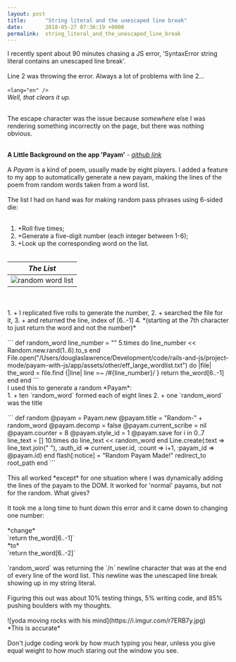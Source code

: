 ```yaml
---
layout: post
title:      "String literal and the unescaped line break"
date:       2018-05-27 07:36:19 +0000
permalink:  string_literal_and_the_unescaped_line_break
---
```



I recently spent about 90 minutes chasing a JS error, 'SyntaxError string literal contains an unescaped line break'. <br>
<br>
Line 2 was throwing the error. Always a lot of problems with line 2...
<br>
<br>
`<lang="en" />`
<br>
*Well, that clears it up.*
<br><br>

The escape character was the issue because *somewhere* else I was rendering something incorrectly on the page, but there was nothing obvious.<br><br>

**A Little Background on the app 'Payam'** - *[github link](https://github.com/lawrend/payam-with-js)*<br>
<br>
A *Payam* is a kind of poem, usually made by eight players. I added a feature to my app to automatically generate a new payam, making the lines of the poem from random words taken from a word list.<br>
<br>
The list I had on hand was for making random pass phrases using 6-sided die:<br>
<br>
1. +Roll five times;
2. +Generate a five-digit number (each integer between 1-6);
3. +Look up the corresponding word on the list.
 <br><br>

| *The List* |
| ------------ |
| ![random word list](https://i.imgur.com/BvBUzuB.png)  |
<br>
<br>
1.  + I replicated five rolls to generate the number,
2.  + searched the file for it,
3.  + and returned the line, index of [6..-1] 
4.  *(starting at the 7th character to just return the word and not the number)*
<br>
<br>
```
def random_word
        line_number = ""
        5.times do
            line_number << Random.new.rand(1..6).to_s
        end
        File.open("/Users/douglaslawrence/Development/code/rails-and-js/project-mode/payam-with-js/app/assets/other/eff_large_wordlist.txt") do |file|
            the_word = file.find {|line| line =~ /#{line_number}/ }
            return the_word[6..-1]
        end
    end
```
<br>	
I used this to generate a random *Payam*:<br>
1. + ten `random_word` formed each of eight lines
2. + one `random_word` was the title<br>
<br>
```  
def random
        @payam = Payam.new
        @payam.title = "Random-" + random_word
        @payam.decomp = false
        @payam.current_scribe = nil
        @payam.counter = 8
        @payam.style_id = 1
        @payam.save
        for i in 0..7
            line_text = []
            10.times do
                line_text << random_word
            end
            Line.create(:text => line_text.join(" "), :auth_id => current_user.id, :count => i+1, :payam_id => @payam.id)
        end
        flash[:notice] = "Random Payam Made!"
        redirect_to root_path
    end
```
<br>
<br>
This all worked *except* for one situation where I was dynamically adding the lines of the payam to the DOM. It worked for 'normal' payams, but not for the random. What gives?<br>
<br>
It took me a long time to hunt down this error and it came down to changing one number:<br>
<br>
*change*<br>
`return the_word[6..-1]`<br>
*to*<br>
`return the_word[6..-2]`<br>
<br>
`random_word` was returning the `/n` newline character that was at the end of every line of the word list. This newline was the unescaped line break showing up in my string literal. <br>
<br>
Figuring this out was about 10% testing things, 5% writing code, and 85% pushing boulders with my thoughts.<br>
<br>
![yoda moving rocks with his mind](https://i.imgur.com/r7ERB7y.jpg)<br>
*This is accurate*<br>
<br>
Don't judge coding work by how much typing you hear, unless you give equal weight to how much staring out the window you see. 




